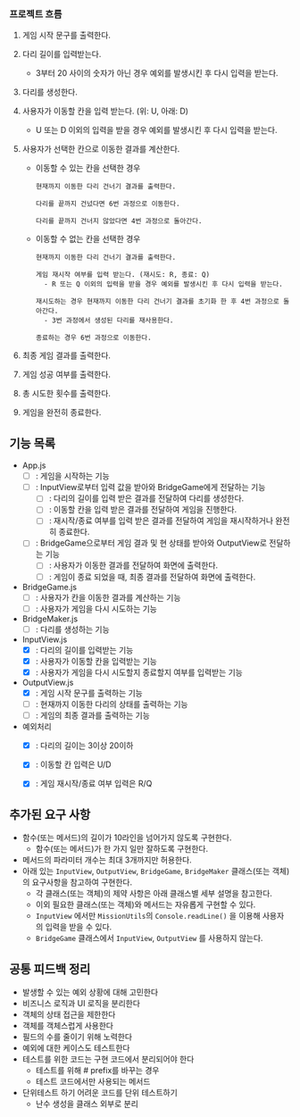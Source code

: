 ### 프로젝트 흐름

1. 게임 시작 문구를 출력한다.

2. 다리 길이를 입력받는다.
   
   - 3부터 20 사이의 숫자가 아닌 경우 예외를 발생시킨 후 다시 입력을 받는다.

3. 다리를 생성한다.

4. 사용자가 이동할 칸을 입력 받는다. (위: U, 아래: D)    
  
    - U 또는 D 이외의 입력을 받을 경우 예외를 발생시킨 후 다시 입력을 받는다.



5. 사용자가 선택한 칸으로 이동한 결과를 계산한다.


      - 이동할 수 있는 칸을 선택한 경우

            현재까지 이동한 다리 건너기 결과를 출력한다.
            
            다리를 끝까지 건넜다면 6번 과정으로 이동한다.
            
            다리를 끝까지 건너지 않았다면 4번 과정으로 돌아간다. 

      - 이동할 수 없는 칸을 선택한 경우

            현재까지 이동한 다리 건너기 결과를 출력한다.
            
            게임 재시작 여부를 입력 받는다. (재시도: R, 종료: Q)
              - R 또는 Q 이외의 입력을 받을 경우 예외를 발생시킨 후 다시 입력을 받는다.
              
            재시도하는 경우 현재까지 이동한 다리 건너기 결과를 초기화 한 후 4번 과정으로 돌아간다. 
              - 3번 과정에서 생성된 다리를 재사용한다.
              
            종료하는 경우 6번 과정으로 이동한다.

6. 최종 게임 결과를 출력한다.

7. 게임 성공 여부를 출력한다.

8. 총 시도한 횟수를 출력한다.

9. 게임을 완전히 종료한다.



## 기능 목록

- App.js
  - [ ] : 게임을 시작하는 기능
  - [ ] : InputView로부터 입력 값을 받아와 BridgeGame에게 전달하는 기능 
    - [ ] : 다리의 길이를 입력 받은 결과를 전달하여 다리를 생성한다.
    - [ ] : 이동할 칸을 입력 받은 결과를 전달하여 게임을 진행한다.
    - [ ] : 재시작/종료 여부를 입력 받은 결과를 전달하여 게임을 재시작하거나 완전히 종료한다. 
  - [ ] : BridgeGame으로부터 게임 결과 및 현 상태를 받아와 OutputView로 전달하는 기능
    - [ ] : 사용자가 이동한 결과를 전달하여 화면에 출력한다.
    - [ ] : 게임이 종료 되었을 때, 최종 결과를 전달하여 화면에 출력한다.

- BridgeGame.js
  - [ ] : 사용자가 칸을 이동한 결과를 계산하는 기능
  - [ ] : 사용자가 게임을 다시 시도하는 기능

- BridgeMaker.js
  - [ ] : 다리를 생성하는 기능

- InputView.js
  - [x] : 다리의 길이를 입력받는 기능
  - [x] : 사용자가 이동할 칸을 입력받는 기능
  - [x] : 사용자가 게임을 다시 시도할지 종료할지 여부를 입력받는 기능

- OutputView.js
  - [x] : 게임 시작 문구를 출력하는 기능
  - [ ] : 현재까지 이동한 다리의 상태를 출력하는 기능
  - [ ] : 게임의 최종 결과를 출력하는 기능

- 예외처리
  - [x] : 다리의 길이는 3이상 20이하
  - [x] : 이동할 칸 입력은 U/D
  - [x] : 게임 재시작/종료 여부 입력은 R/Q



## 추가된 요구 사항

- 함수(또는 메서드)의 길이가 10라인을 넘어가지 않도록 구현한다.
  - 함수(또는 메서드)가 한 가지 일만 잘하도록 구현한다.
- 메서드의 파라미터 개수는 최대 3개까지만 허용한다.
- 아래 있는 `InputView`, `OutputView`, `BridgeGame`, `BridgeMaker` 클래스(또는 객체)의 요구사항을 참고하여 구현한다.
  - 각 클래스(또는 객체)의 제약 사항은 아래 클래스별 세부 설명을 참고한다.
  - 이외 필요한 클래스(또는 객체)와 메서드는 자유롭게 구현할 수 있다.
  - `InputView` 에서만 `MissionUtils`의 `Console.readLine()` 을 이용해 사용자의 입력을 받을 수 있다.
  - `BridgeGame` 클래스에서 `InputView`, `OutputView` 를 사용하지 않는다.



## 공통 피드백 정리

- 발생할 수 있는 예외 상황에 대해 고민한다
- 비즈니스 로직과 UI 로직을 분리한다
- 객체의 상태 접근을 제한한다
- 객체를 객체스럽게 사용한다
- 필드의 수를 줄이기 위해 노력한다
- 예외에 대한 케이스도 테스트한다
- 테스트를 위한 코드는 구현 코드에서 분리되어야 한다
  - 테스트를 위해 # prefix를 바꾸는 경우
  - 테스트 코드에서만 사용되는 메서드
- 단위테스트 하기 어려운 코드를 단위 테스트하기
  - 난수 생성을 클래스 외부로 분리
